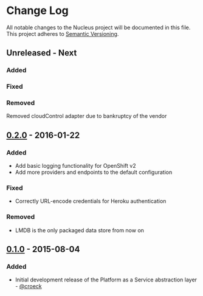 # Change Log
All notable changes to the Nucleus project will be documented in this file.
This project adheres to [Semantic Versioning](http://semver.org/).

## Unreleased - Next

### Added

### Fixed


### Removed

Removed cloudControl adapter due to bankruptcy of the vendor

## [0.2.0] - 2016-01-22

### Added
* Add basic logging functionality for OpenShift v2
* Add more providers and endpoints to the default configuration

### Fixed
* Correctly URL-encode credentials for Heroku authentication

### Removed
* LMDB is the only packaged data store from now on

## [0.1.0] - 2015-08-04

### Added
* Initial development release of the Platform as a Service abstraction layer - [@croeck](https://github.com/croeck)


[0.1.0]: https://github.com/stefan-kolb/nucleus/releases/tag/0.1.0
[0.2.0]: https://github.com/stefan-kolb/nucleus/releases/tag/0.2.0
